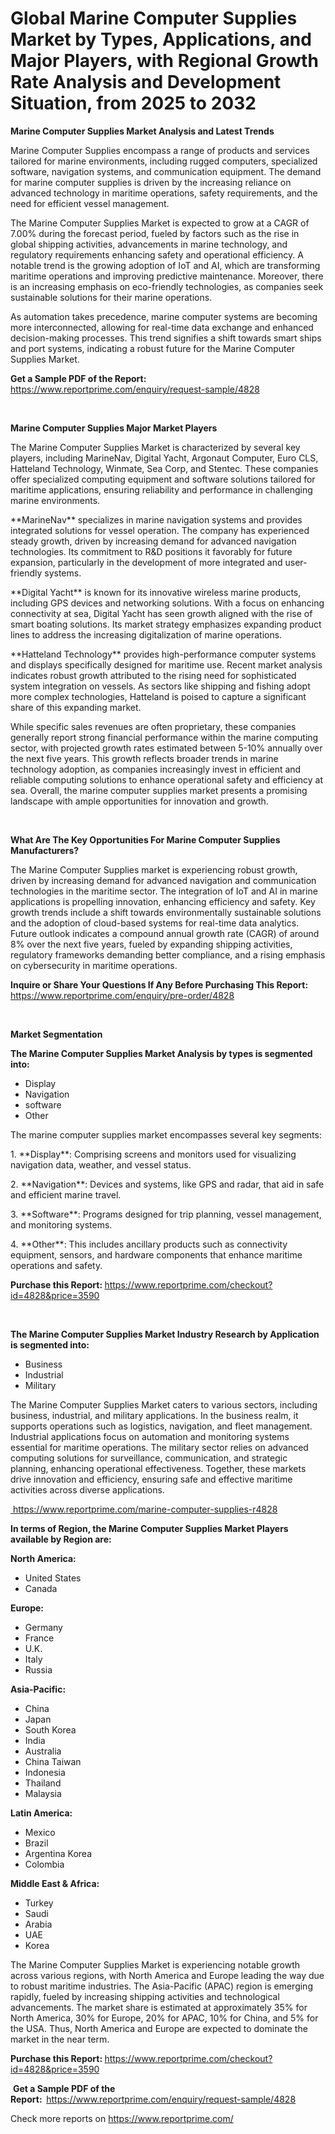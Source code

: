 <p><h1>Global Marine Computer Supplies Market by Types, Applications, and Major Players, with Regional Growth Rate Analysis and Development Situation, from 2025 to 2032</h1></p><p><strong>Marine Computer Supplies Market Analysis and Latest Trends</strong></p>
<p><p>Marine Computer Supplies encompass a range of products and services tailored for marine environments, including rugged computers, specialized software, navigation systems, and communication equipment. The demand for marine computer supplies is driven by the increasing reliance on advanced technology in maritime operations, safety requirements, and the need for efficient vessel management.</p><p>The Marine Computer Supplies Market is expected to grow at a CAGR of 7.00% during the forecast period, fueled by factors such as the rise in global shipping activities, advancements in marine technology, and regulatory requirements enhancing safety and operational efficiency. A notable trend is the growing adoption of IoT and AI, which are transforming maritime operations and improving predictive maintenance. Moreover, there is an increasing emphasis on eco-friendly technologies, as companies seek sustainable solutions for their marine operations. </p><p>As automation takes precedence, marine computer systems are becoming more interconnected, allowing for real-time data exchange and enhanced decision-making processes. This trend signifies a shift towards smart ships and port systems, indicating a robust future for the Marine Computer Supplies Market.</p></p>
<p><strong>Get a Sample PDF of the Report:&nbsp;</strong> <a href="https://www.reportprime.com/enquiry/request-sample/4828?utm_campaign=2277&utm_medium=2&utm_source=Github&utm_content=ia&utm_term=19032025&utm_id=marine-computer-supplies">https://www.reportprime.com/enquiry/request-sample/4828</a></p>
<p>&nbsp;</p>
<p><strong>Marine Computer Supplies Major Market Players</strong></p>
<p><p>The Marine Computer Supplies Market is characterized by several key players, including MarineNav, Digital Yacht, Argonaut Computer, Euro CLS, Hatteland Technology, Winmate, Sea Corp, and Stentec. These companies offer specialized computing equipment and software solutions tailored for maritime applications, ensuring reliability and performance in challenging marine environments.</p><p>**MarineNav** specializes in marine navigation systems and provides integrated solutions for vessel operation. The company has experienced steady growth, driven by increasing demand for advanced navigation technologies. Its commitment to R&D positions it favorably for future expansion, particularly in the development of more integrated and user-friendly systems.</p><p>**Digital Yacht** is known for its innovative wireless marine products, including GPS devices and networking solutions. With a focus on enhancing connectivity at sea, Digital Yacht has seen growth aligned with the rise of smart boating solutions. Its market strategy emphasizes expanding product lines to address the increasing digitalization of marine operations.</p><p>**Hatteland Technology** provides high-performance computer systems and displays specifically designed for maritime use. Recent market analysis indicates robust growth attributed to the rising need for sophisticated system integration on vessels. As sectors like shipping and fishing adopt more complex technologies, Hatteland is poised to capture a significant share of this expanding market.</p><p>While specific sales revenues are often proprietary, these companies generally report strong financial performance within the marine computing sector, with projected growth rates estimated between 5-10% annually over the next five years. This growth reflects broader trends in marine technology adoption, as companies increasingly invest in efficient and reliable computing solutions to enhance operational safety and efficiency at sea. Overall, the marine computer supplies market presents a promising landscape with ample opportunities for innovation and growth.</p></p>
<p>&nbsp;</p>
<p><strong>What Are The Key Opportunities For Marine Computer Supplies Manufacturers?</strong></p>
<p><p>The Marine Computer Supplies market is experiencing robust growth, driven by increasing demand for advanced navigation and communication technologies in the maritime sector. The integration of IoT and AI in marine applications is propelling innovation, enhancing efficiency and safety. Key growth trends include a shift towards environmentally sustainable solutions and the adoption of cloud-based systems for real-time data analytics. Future outlook indicates a compound annual growth rate (CAGR) of around 8% over the next five years, fueled by expanding shipping activities, regulatory frameworks demanding better compliance, and a rising emphasis on cybersecurity in maritime operations.</p></p>
<p><strong>Inquire or Share Your Questions If Any Before Purchasing This Report:</strong> <a href="https://www.reportprime.com/enquiry/pre-order/4828?utm_campaign=2277&utm_medium=2&utm_source=Github&utm_content=ia&utm_term=19032025&utm_id=marine-computer-supplies">https://www.reportprime.com/enquiry/pre-order/4828</a></p>
<p>&nbsp;</p>
<p><strong>Market Segmentation</strong></p>
<p><strong>The Marine Computer Supplies Market Analysis by types is segmented into:</strong></p>
<p><ul><li>Display</li><li>Navigation</li><li>software</li><li>Other</li></ul></p>
<p><p>The marine computer supplies market encompasses several key segments: </p><p>1. **Display**: Comprising screens and monitors used for visualizing navigation data, weather, and vessel status. </p><p>2. **Navigation**: Devices and systems, like GPS and radar, that aid in safe and efficient marine travel. </p><p>3. **Software**: Programs designed for trip planning, vessel management, and monitoring systems. </p><p>4. **Other**: This includes ancillary products such as connectivity equipment, sensors, and hardware components that enhance maritime operations and safety.</p></p>
<p><strong>Purchase this Report:&nbsp;</strong><a href="https://www.reportprime.com/checkout?id=4828&price=3590&utm_campaign=2277&utm_medium=2&utm_source=Github&utm_content=ia&utm_term=19032025&utm_id=marine-computer-supplies">https://www.reportprime.com/checkout?id=4828&price=3590</a></p>
<p>&nbsp;</p>
<p><strong>The Marine Computer Supplies Market Industry Research by Application is segmented into:</strong></p>
<p><ul><li>Business</li><li>Industrial</li><li>Military</li></ul></p>
<p><p>The Marine Computer Supplies Market caters to various sectors, including business, industrial, and military applications. In the business realm, it supports operations such as logistics, navigation, and fleet management. Industrial applications focus on automation and monitoring systems essential for maritime operations. The military sector relies on advanced computing solutions for surveillance, communication, and strategic planning, enhancing operational effectiveness. Together, these markets drive innovation and efficiency, ensuring safe and effective maritime activities across diverse applications.</p></p>
<p><a href="https://www.reportprime.com/marine-computer-supplies-r4828?utm_campaign=2277&utm_medium=2&utm_source=Github&utm_content=ia&utm_term=19032025&utm_id=marine-computer-supplies">&nbsp;https://www.reportprime.com/marine-computer-supplies-r4828</a></p>
<p><strong>In terms of Region, the Marine Computer Supplies Market Players available by Region are:</strong></p>
<p>
    <p> <strong> North America: </strong>
        <ul>
            <li>United States</li>
            <li>Canada</li>
        </ul>
        </p> 
    <p> <strong> Europe: </strong>
        <ul>
            <li>Germany</li>
            <li>France</li>
            <li>U.K.</li>
            <li>Italy</li>
            <li>Russia</li>
        </ul>
        </p> 
    <p> <strong> Asia-Pacific: </strong>
        <ul>
            <li>China</li>
            <li>Japan</li>
            <li>South Korea</li>
            <li>India</li>
            <li>Australia</li>
            <li>China Taiwan</li>
            <li>Indonesia</li>
            <li>Thailand</li>
            <li>Malaysia</li>
        </ul>
        </p> 
    <p> <strong> Latin America: </strong>
        <ul>
            <li>Mexico</li>
            <li>Brazil</li>
            <li>Argentina Korea</li>
            <li>Colombia</li>
        </ul>
        </p> 
    <p> <strong> Middle East & Africa: </strong>
        <ul>
            <li>Turkey</li>
            <li>Saudi</li>
            <li>Arabia</li>
            <li>UAE</li>
            <li>Korea</li>
        </ul>
    </p>
    </p>
<p><p>The Marine Computer Supplies Market is experiencing notable growth across various regions, with North America and Europe leading the way due to robust maritime industries. The Asia-Pacific (APAC) region is emerging rapidly, fueled by increasing shipping activities and technological advancements. The market share is estimated at approximately 35% for North America, 30% for Europe, 20% for APAC, 10% for China, and 5% for the USA. Thus, North America and Europe are expected to dominate the market in the near term.</p></p>
<p><strong>Purchase this Report: </strong><a href="https://www.reportprime.com/checkout?id=4828&price=3590&utm_campaign=2277&utm_medium=2&utm_source=Github&utm_content=ia&utm_term=19032025&utm_id=marine-computer-supplies">https://www.reportprime.com/checkout?id=4828&price=3590</a></p>
<p>&nbsp;<strong>Get a Sample PDF of the Report:&nbsp;&nbsp;</strong><a href="https://www.reportprime.com/enquiry/request-sample/4828?utm_campaign=2277&utm_medium=2&utm_source=Github&utm_content=ia&utm_term=19032025&utm_id=marine-computer-supplies">https://www.reportprime.com/enquiry/request-sample/4828</a></p>
<p><strong></strong></p>
<p>Check more reports on <a href="https://www.reportprime.com/?utm_campaign=2277&utm_medium=2&utm_source=Github&utm_content=ia&utm_term=19032025&utm_id=marine-computer-supplies">https://www.reportprime.com/</a></p>